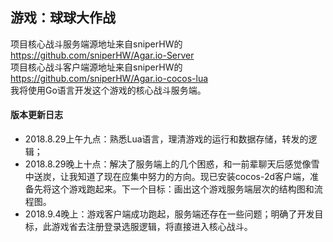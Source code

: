 ﻿## 游戏：球球大作战  
项目核心战斗服务端源地址来自sniperHW的<https://github.com/sniperHW/Agar.io-Server>  
项目核心战斗客户端源地址来自sniperHW的<https://github.com/sniperHW/Agar.io-cocos-lua>  
我将使用Go语言开发这个游戏的核心战斗服务端。  

#### 版本更新日志  
- 2018.8.29上午九点：熟悉Lua语言，理清游戏的运行和数据存储，转发的逻辑；  
- 2018.8.29晚上十点：解决了服务端上的几个困惑，和一前辈聊天后感觉像雪中送炭，让我知道了现在应集中努力的方向。现已安装cocos-2d客户端，准备先将这个游戏跑起来。下一个目标：画出这个游戏服务端层次的结构图和流程图。  
- 2018.9.4晚上：游戏客户端成功跑起，服务端还存在一些问题；明确了开发目标，此游戏省去注册登录选服逻辑，将直接进入核心战斗。  